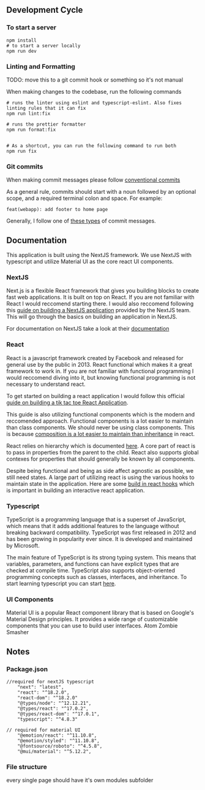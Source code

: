 ## Development Cycle

### To start a server

```
npm install
# to start a server locally
npm run dev
```

### Linting and Formatting

TODO: move this to a git commit hook or something so it's not manual

When making changes to the codebase, run the following commands

```
# runs the linter using eslint and typescript-eslint. Also fixes linting rules that it can fix
npm run lint:fix

# runs the prettier formatter
npm run format:fix


# As a shortcut, you can run the following command to run both
npm run fix
```

### Git commits

When making commit messages please follow [conventional commits](conventionalcommits.org/en/v1.0.0-beta.4/#specification)

As a general rule, commits should start with a noun followed by an optional scope, and a required terminal colon and space. For example:

```
feat(webapp): add footer to home page
```

Generally, I follow one of [these types](https://github.com/angular/angular/blob/main/CONTRIBUTING.md#type) of commit messages.

## Documentation

This application is built using the NextJS framework. We use NextJS with typescript and utilize Material UI as the core react UI components.

### NextJS

Next.js is a flexible React framework that gives you building blocks to create fast web applications. It is built on top on React. If you are not familiar with React I would reccomend starting there. I would also reccomend following this [guide on building a NextJS application](https://nextjs.org/learn/basics/create-nextjs-app) provided by the NextJS team. This will go through the basics on building an application in NextJS.

For documentation on NextJS take a look at their [documentation](https://nextjs.org/docs/getting-started)

### React

React is a javascript framework created by Facebook and released for general use by the public in 2013. React functional which makes it a great framework to work in. If you are not familiar with functional programming I would reccomend diving into it, but knowing functional programming is not necessary to understand react.

To get started on building a react application I would follow this official [guide on building a tik tac toe React Application](https://react.dev/learn/tutorial-tic-tac-toe).

This guide is also utilizing functional components which is the modern and reccomended approach. Functional components is a lot easier to maintain than class components. We should never be using class components. This is because [composition is a lot easier to maintain than inheritance](https://legacy.reactjs.org/docs/composition-vs-inheritance.html) in react.

React relies on hierarchy which is documented [here](https://react.dev/learn/thinking-in-react). A core part of react is to pass in properties from the parent to the child. React also supports global contexes for properties that should generally be known by all components.

Despite being functional and being as side affect agnostic as possible, we still need states. A large part of utilizing react is using the various hooks to maintain state in the application. Here are some [build in react hooks](https://react.dev/reference/react) which is important in building an interactive react application.

### Typescript

TypeScript is a programming language that is a superset of JavaScript, which means that it adds additional features to the language without breaking backward compatibility. TypeScript was first released in 2012 and has been growing in popularity ever since. It is developed and maintained by Microsoft.

The main feature of TypeScript is its strong typing system. This means that variables, parameters, and functions can have explicit types that are checked at compile time. TypeScript also supports object-oriented programming concepts such as classes, interfaces, and inheritance. To start learning typescript you can start [here](https://www.typescriptlang.org/docs/handbook/2/basic-types.html).

### UI Components

Material UI is a popular React component library that is based on Google's Material Design principles. It provides a wide range of customizable components that you can use to build user interfaces.
Atom Zombie Smasher
## Notes

### Package.json

```
//required for nextJS typescript
    "next": "latest",
    "react": "^18.2.0",
    "react-dom": "^18.2.0"
    "@types/node": "^12.12.21",
    "@types/react": "^17.0.2",
    "@types/react-dom": "^17.0.1",
    "typescript": "^4.8.3"

// required for material UI
    "@emotion/react": "^11.10.8",
    "@emotion/styled": "^11.10.8",
    "@fontsource/roboto": "^4.5.8",
    "@mui/material": "^5.12.2",
```

### File structure

every single page should have it's own modules subfolder
